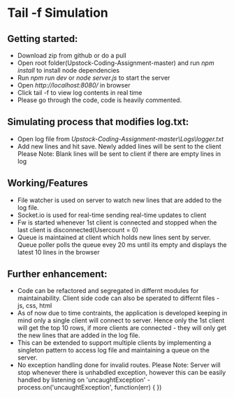 # Tail -f Simulation

## Getting started:
- Download zip from github or do a pull
- Open root folder(Upstock-Coding-Assignment-master) and run *npm install* to install node dependencies
- Run *npm run dev* or *node server.js* to start the server
- Open *http://localhost:8080/* in browser
- Click tail -f to view log contents in real time
- Please go through the code, code is heavily commented.



## Simulating process that modifies log.txt:
- Open log file from *Upstock-Coding-Assignment-master\Logs\logger.txt*
- Add new lines and hit save. Newly added lines will be sent to the client
Please Note: Blank lines will be sent to client if there are empty lines in log



## Working/Features
- File watcher is used on server to watch new lines that are added to the log file.
- Socket.io is used for real-time sending real-time updates to client
- Fw is started whenever 1st client is connected and stopped when the last client is disconnected(Usercount = 0)
- Queue is maintained at client which holds new lines sent by server. Queue poller polls the queue evey 20 ms until its empty and displays the latest 10 lines in the browser



## Further enhancement: 

- Code can be refactored and segregated in differnt modules for maintainability. Client side code can also be sperated to differnt files - js, css, html
- As of now due to time contraints,  the application is developed keeping in mind only a single client will connect to server. Hence only the 1st client will get the top 10 rows, if more clients are connected - they will only get the new lines that are added in the log file.
- This can be  extended to support multiple clients by implementing a singleton pattern to access log file and maintaining a queue on the server. 
- No exception handling done for invalid routes. 
  Please Note: Server will stop whenever there is unhabdled exception, however this can be easily handled by listening on 'uncaughtException' - process.on('uncaughtException', function(err) { })

